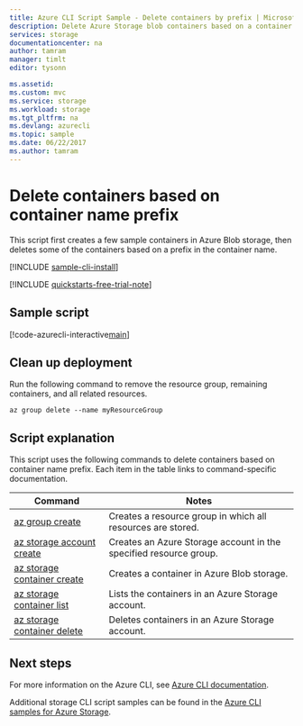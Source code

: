 ```yaml
---
title: Azure CLI Script Sample - Delete containers by prefix | Microsoft Docs
description: Delete Azure Storage blob containers based on a container name prefix.
services: storage
documentationcenter: na
author: tamram
manager: timlt
editor: tysonn

ms.assetid:
ms.custom: mvc
ms.service: storage
ms.workload: storage
ms.tgt_pltfrm: na
ms.devlang: azurecli
ms.topic: sample
ms.date: 06/22/2017
ms.author: tamram
---
```


# Delete containers based on container name prefix

This script first creates a few sample containers in Azure Blob storage, then deletes some of the containers based on a prefix in the container name.

[!INCLUDE [sample-cli-install](../../../includes/sample-cli-install.md)]

[!INCLUDE [quickstarts-free-trial-note](../../../includes/quickstarts-free-trial-note.md)]

## Sample script

[!code-azurecli-interactive[main](../../../cli_scripts/storage/delete-containers-by-prefix/delete-containers-by-prefix.sh?highlight=2-3 "Delete containers by prefix")]

## Clean up deployment 

Run the following command to remove the resource group, remaining containers, and all related resources.

```azurecli-interactive
az group delete --name myResourceGroup
```

## Script explanation

This script uses the following commands to delete containers based on container name prefix. Each item in the table links to command-specific documentation.

| Command | Notes |
|---|---|
| [az group create](/cli/azure/group#az_group_create) | Creates a resource group in which all resources are stored. |
| [az storage account create](/cli/azure/storage/account#az_storage_account_create) | Creates an Azure Storage account in the specified resource group. |
| [az storage container create](/cli/azure/storage/container#az_storage_container_create) | Creates a container in Azure Blob storage. |
| [az storage container list](/cli/azure/storage/container#az_storage_container_list) | Lists the containers in an Azure Storage account. |
| [az storage container delete](/cli/azure/storage/container#az_storage_container_delete) | Deletes containers in an Azure Storage account. |

## Next steps

For more information on the Azure CLI, see [Azure CLI documentation](/cli/azure).

Additional storage CLI script samples can be found in the [Azure CLI samples for Azure Storage](../blobs/storage-samples-blobs-cli.md).
